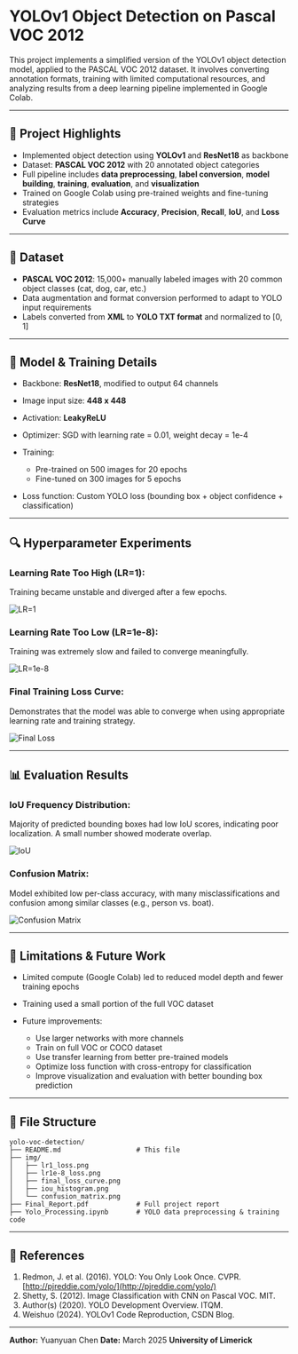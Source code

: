 # YOLOv1 Object Detection on Pascal VOC 2012

This project implements a simplified version of the YOLOv1 object detection model, applied to the PASCAL VOC 2012 dataset. It involves converting annotation formats, training with limited computational resources, and analyzing results from a deep learning pipeline implemented in Google Colab.

---

## 📌 Project Highlights

* Implemented object detection using **YOLOv1** and **ResNet18** as backbone
* Dataset: **PASCAL VOC 2012** with 20 annotated object categories
* Full pipeline includes **data preprocessing**, **label conversion**, **model building**, **training**, **evaluation**, and **visualization**
* Trained on Google Colab using pre-trained weights and fine-tuning strategies
* Evaluation metrics include **Accuracy**, **Precision**, **Recall**, **IoU**, and **Loss Curve**

---

## 🧬 Dataset

* **PASCAL VOC 2012**: 15,000+ manually labeled images with 20 common object classes (cat, dog, car, etc.)
* Data augmentation and format conversion performed to adapt to YOLO input requirements
* Labels converted from **XML** to **YOLO TXT format** and normalized to \[0, 1]

---

## 🔧 Model & Training Details

* Backbone: **ResNet18**, modified to output 64 channels
* Image input size: **448 x 448**
* Activation: **LeakyReLU**
* Optimizer: SGD with learning rate = 0.01, weight decay = 1e-4
* Training:

  * Pre-trained on 500 images for 20 epochs
  * Fine-tuned on 300 images for 5 epochs
* Loss function: Custom YOLO loss (bounding box + object confidence + classification)

---

## 🔍 Hyperparameter Experiments

### Learning Rate Too High (LR=1):

Training became unstable and diverged after a few epochs.

![LR=1](img/lr1_loss.png)

### Learning Rate Too Low (LR=1e-8):

Training was extremely slow and failed to converge meaningfully.

![LR=1e-8](img/lr1e-8_loss.png)

### Final Training Loss Curve:

Demonstrates that the model was able to converge when using appropriate learning rate and training strategy.

![Final Loss](img/final_loss_curve.png)

---

## 📊 Evaluation Results

### IoU Frequency Distribution:

Majority of predicted bounding boxes had low IoU scores, indicating poor localization. A small number showed moderate overlap.

![IoU](img/iou_histogram.png)

### Confusion Matrix:

Model exhibited low per-class accuracy, with many misclassifications and confusion among similar classes (e.g., person vs. boat).

![Confusion Matrix](img/confusion_matrix.png)

---

## 🚧 Limitations & Future Work

* Limited compute (Google Colab) led to reduced model depth and fewer training epochs
* Training used a small portion of the full VOC dataset
* Future improvements:

  * Use larger networks with more channels
  * Train on full VOC or COCO dataset
  * Use transfer learning from better pre-trained models
  * Optimize loss function with cross-entropy for classification
  * Improve visualization and evaluation with better bounding box prediction

---

## 📁 File Structure

```
yolo-voc-detection/
├── README.md                   # This file
├── img/
│   ├── lr1_loss.png
│   ├── lr1e-8_loss.png
│   ├── final_loss_curve.png
│   ├── iou_histogram.png
│   └── confusion_matrix.png
├── Final_Report.pdf            # Full project report
├── Yolo_Processing.ipynb       # YOLO data preprocessing & training code
```

---

## 🔗 References

1. Redmon, J. et al. (2016). YOLO: You Only Look Once. CVPR. [http://pjreddie.com/yolo/](http://pjreddie.com/yolo/)
2. Shetty, S. (2012). Image Classification with CNN on Pascal VOC. MIT.
3. Author(s) (2020). YOLO Development Overview. ITQM.
4. Weishuo (2024). YOLOv1 Code Reproduction, CSDN Blog.

---

**Author:** Yuanyuan Chen
**Date:** March 2025
**University of Limerick**
